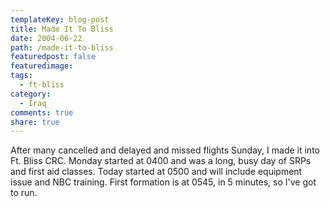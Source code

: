 ```yaml
---
templateKey: blog-post
title: Made It To Bliss
date: 2004-06-22
path: /made-it-to-bliss
featuredpost: false
featuredimage:
tags:
  - ft-bliss
category:
  - Iraq
comments: true
share: true
---
```


After many cancelled and delayed and missed flights Sunday, I made it into Ft. Bliss CRC. Monday started at 0400 and was a long, busy day of SRPs and first aid classes. Today started at 0500 and will include equipment issue and NBC training. First formation is at 0545, in 5 minutes, so I've got to run.
